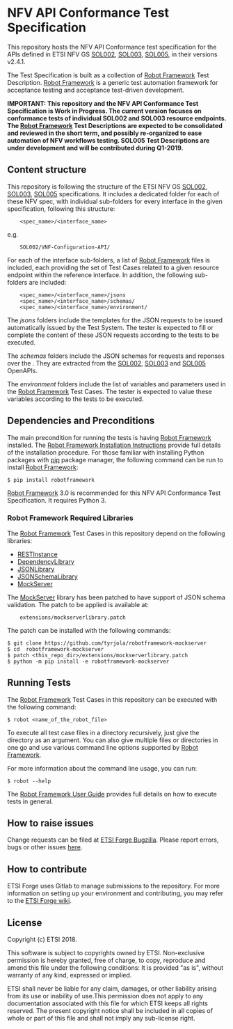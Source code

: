 # NFV API Conformance Test Specification

This repository hosts the NFV API Conformance test specification for the APIs defined in ETSI NFV GS [SOL002](https://www.etsi.org/deliver/etsi_gs/NFV-SOL/001_099/002/02.04.01_60/gs_NFV-SOL002v020401p.pdf), [SOL003](https://www.etsi.org/deliver/etsi_gs/NFV-SOL/001_099/003/02.04.01_60/gs_NFV-SOL003v020401p.pdf), [SOL005](http://www.etsi.org/deliver/etsi_gs/NFV-SOL/001_099/005/02.04.01_60/gs_NFV-SOL005v020401p.pdf), in their versions v2.4.1.

The Test Specification is built as a collection of [Robot Framework](robotframework.org/) Test Description. [Robot Framework](robotframework.org/) is a generic test automation framework for acceptance testing and acceptance test-driven development.

**IMPORTANT: This repository and the NFV API Conformance Test Specification is Work in Progress. The current version focuses on conformance tests of individual SOL002 and SOL003 resource endpoints. The [Robot Framework](robotframework.org/) Test Descriptions are expected to be consolidated and reviewed in the short term, and possibly re-organized to ease automation of NFV workflows testing. SOL005 Test Descriptions are under development and will be contributed during Q1-2019.**

## Content structure

This repository is following the structure of the ETSI NFV GS [SOL002](https://www.etsi.org/deliver/etsi_gs/NFV-SOL/001_099/002/02.04.01_60/gs_NFV-SOL002v020401p.pdf), [SOL003](https://www.etsi.org/deliver/etsi_gs/NFV-SOL/001_099/003/02.04.01_60/gs_NFV-SOL003v020401p.pdf), [SOL005](http://www.etsi.org/deliver/etsi_gs/NFV-SOL/001_099/005/02.04.01_60/gs_NFV-SOL005v020401p.pdf) specifications. It includes a dedicated folder for each of these NFV spec, with individual sub-folders for every interface in the given specification, following this structure:
```
    <spec_name>/<interface_name>
```
e.g.
```
    SOL002/VNF-Configuration-API/
```
For each of the interface sub-folders, a list of [Robot Framework](robotframework.org/) files is included, each providing the set of Test Cases related to a given resource endpoint within the reference interface. In addition, the following sub-folders are included:
```
    <spec_name>/<interface_name>/jsons
    <spec_name>/<interface_name>/schemas/
    <spec_name>/<interface_name>/environment/
```
The *jsons* folders include the templates for the JSON requests to be issued automatically issued by the Test System. The tester is expected to fill or complete the content of these JSON requests according to the tests to be executed.

The *schemas* folders include the JSON schemas for requests and reponses over the . They are extracted from the [SOL002](https://forge.etsi.org/gitlab/nfv/SOL002-SOL003), [SOL003](https://forge.etsi.org/gitlab/nfv/SOL002-SOL003) and [SOL005](https://forge.etsi.org/gitlab/nfv/SOL005) OpenAPIs.

The *environment* folders include the list of variables and parameters used in the [Robot Framework](robotframework.org/) Test Cases. The tester is expected to value these variables according to the tests to be executed.

## Dependencies and Preconditions
The main precondition for running the tests is having [Robot Framework](robotframework.org/) installed.
The [Robot Framework Installation Instructions](https://github.com/robotframework/robotframework/blob/master/INSTALL.rst) provide full details of the installation procedure.
For those familiar with installing Python packages with [pip](http://pip-installer.org/) package manager, the following command can be run to install [Robot Framework](robotframework.org/):
```
$ pip install robotframework
```
[Robot Framework](robotframework.org/) 3.0 is recommended for this NFV API Conformance Test Specification. It requires Python 3.

### Robot Framework Required Libraries
The [Robot Framework](robotframework.org/) Test Cases in this repository depend on the following libraries:

* [RESTInstance](https://github.com/asyrjasalo/RESTinstance)
* [DependencyLibrary](https://github.com/mentalisttraceur/robotframework-dependencylibrary)
* [JSONLibrary](https://github.com/nottyo/robotframework-jsonlibrary)
* [JSONSchemaLibrary](https://github.com/jstaffans/robotframework-jsonschemalibrary)
* [MockServer](https://github.com/tyrjola/robotframework-mockserver)

The [MockServer](https://github.com/tyrjola/robotframework-mockserver) library has been patched to have support of JSON schema validation.
The patch to be applied is available at:
```
    extensions/mockserverlibrary.patch
```
The patch can be installed with the following commands:
```
$ git clone https://github.com/tyrjola/robotframework-mockserver
$ cd  robotframework-mockserver
$ patch <this_repo_dir>/extensions/mockserverlibrary.patch
$ python -m pip install -e robotframework-mockserver
```
## Running Tests
The [Robot Framework](robotframework.org/) Test Cases in this repository can be executed with the following command:
```
$ robot <name_of_the_robot_file>
```
To execute all test case files in a directory recursively, just give the directory as an argument. You can also give multiple files or directories in one go and use various command line options supported by [Robot Framework](robotframework.org/). 

For more information about the command line usage, you can run:
```
$ robot --help
```
The [Robot Framework User Guide](http://robotframework.org/robotframework/#user-guide) provides full details on how to execute tests in general.

## How to raise issues

Change requests can be filed at [ETSI Forge Bugzilla](). Please report errors, bugs or other issues [here](https://forge.etsi.org/bugzilla/enter_bug.cgi?product=NFV).

## How to contribute

ETSI Forge uses Gitlab to manage submissions to the repository.
For more information on setting up your environment and contributing, you may refer to the [ETSI Forge wiki](https://forge.etsi.org/wiki/index.php/Main_Page).

## License

Copyright (c) ETSI 2018.
 
This software is subject to copyrights owned by ETSI. Non-exclusive permission 
is hereby granted, free of charge, to copy, reproduce and amend this file 
under the following conditions: It is provided "as is", without warranty of any 
kind, expressed or implied. 

ETSI shall never be liable for any claim, damages, or other liability arising 
from its use or inability of use.This permission does not apply to any documentation 
associated with this file for which ETSI keeps all rights reserved. The present 
copyright notice shall be included in all copies of whole or part of this 
file and shall not imply any sub-license right.
